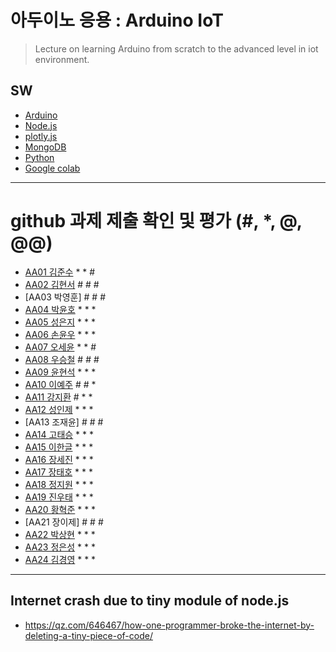 # 아두이노 응용 : Arduino IoT
> Lecture on learning Arduino from scratch to the advanced level in iot environment.

## SW
- [Arduino](https://www.arduino.cc/)
- [Node.js](https://nodejs.org/ko/)
- [plotly.js](https://plot.ly/)
- [MongoDB](https://www.mongodb.com/download-center#community)
- [Python](https://www.anaconda.com)
- [Google colab](https://colab.research.google.com/)
---

# github 과제 제출 확인 및 평가 (#, *, @, @@)
- [AA01	김준수](http://github.com/96wnstn/AA01) * * #
- [AA02	김현서](https://github.com/HyunSeo0928/AA02) # # #
- [AA03	박영훈] # # #
- [AA04	박윤호](https://github.com/yoonho0624/aa04) * * * 
- [AA05	성은지](https://github.com/eun-jiii/AA05) * * *
- [AA06	손윤우](https://github.com/yunuu/AA06) * * * 
- [AA07	오세윤](https://github.com/chilledlife/AA07) * * #
- [AA08	우승철](https://github.com/woo-seung-cheol/AA08) # # # 
- [AA09	윤현석](https://github.com/yhs11116/AA09) * * *
- [AA10	이예주](https://github.com/JJangyeJJangju/AA10) # # *
- [AA11	강지환](https://github.com/qkqh9635/aa11) # * *
- [AA12	성인제](https://github.com/nsa32300/AA12) * * *
- [AA13	조재윤] # # #
- [AA14	고태승](https://github.com/xotmddlsp2/AA14) * * *
- [AA15	이한글](https://github.com/hangle9449/aa15) * * *
- [AA16	장세진](https://github.com/sejin573/aa16) * * *
- [AA17	장태호](https://github.com/HINEET/AA17) * * *
- [AA18	정지원](https://github.com/lalalalalra/AA18) * * *
- [AA19	진우태](https://github.com/Wjkdj/AA19) * * *
- [AA20	황혁준](https://github.com/FL08/aa20) * * *
- [AA21	장이제] # # #
- [AA22	박상현](https://github.com/Endien96/AA22) * * *
- [AA23	정은성](https://github.com/memory98/aa23) * * *
- [AA24	김경영](https://github.com/IjuHM17/aa24) * * *

---
## Internet crash due to tiny module of node.js
* https://qz.com/646467/how-one-programmer-broke-the-internet-by-deleting-a-tiny-piece-of-code/

